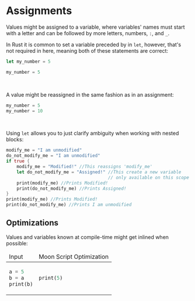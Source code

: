 # Assignments
Values might be assigned to a variable, where variables' names must start
with a letter and can be followed by more letters, numbers, ``:``, and ``_``.

In Rust it is common to set a variable preceded by in ``let``, however,
that's not required in here, meaning both of these statements are correct:

```rust
let my_number = 5
```

```rust
my_number = 5
```
<br>

A value might be reassigned in the same fashion as in an assignment:

```rust
my_number = 5
my_number = 10
```

<br>

Using ``let`` allows you to just clarify ambiguity when working with nested
blocks:

```rust
modify_me = "I am unmodified"
do_not_modify_me = "I am unmodified"
if true {
    modify_me = "Modified!" //This reassigns 'modify_me'
    let do_not_modify_me = "Assigned!" //This create a new variable 
                                       // only available on this scope
    print(modify_me) //Prints Modified!
    print(do_not_modify_me) //Prints Assigned!
}
print(modify_me) //Prints Modified!
print(do_not_modify_me) //Prints I am unmodified
```

## Optimizations

Values and variables known at compile-time might get inlined when possible:

<table>
<thead>
<td> Input </td> <td> Moon Script Optimization </td>
</thead>
<tr>
<td>

````rust
a = 5
b = a
print(b)
````

</td>
<td>

````rust
print(5)
````

</td>
</tr>
</table>